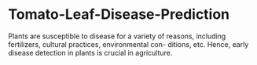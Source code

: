 # Tomato-Leaf-Disease-Prediction
Plants are susceptible to disease for a variety of reasons,
including fertilizers, cultural practices, environmental con-
ditions, etc. Hence, early disease detection in
plants is crucial in agriculture.
